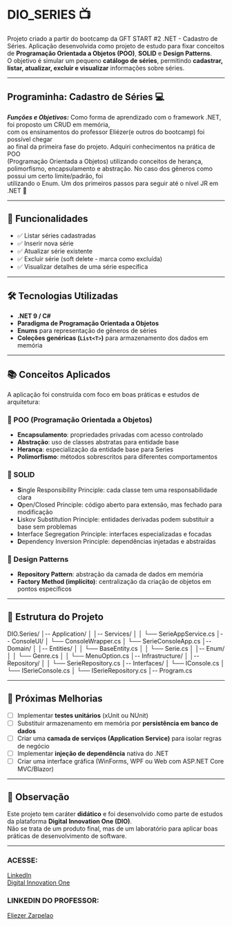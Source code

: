 # DIO_SERIES 📺
Projeto criado a partir do bootcamp da GFT START #2 .NET - Cadastro de Séries.
Aplicação desenvolvida como projeto de estudo para fixar conceitos de **Programação Orientada a Objetos (POO)**, **SOLID** e **Design Patterns**.  
O objetivo é simular um pequeno **catálogo de séries**, permitindo **cadastrar, listar, atualizar, excluir e visualizar** informações sobre séries.

---

## Programinha: Cadastro de Séries 💻

__*Funções e Objetivos:*__
Como forma de aprendizado com o framework .NET, foi proposto um CRUD em memória, <br> 
com os ensinamentos do professor Eliézer(e outros do bootcamp) foi possível chegar <br>
ao final da primeira fase do projeto. Adquiri conhecimentos na prática de POO <br>
(Programação Orientada a Objetos) utilizando conceitos de herança, polimorfismo,
encapsulamento e abstração. No caso dos gêneros como possui um certo limite/padrão, foi <br>
utilizando o Enum. Um dos primeiros passos para seguir até o nível JR em .NET 💜 <br>

---

## 🚀 Funcionalidades

- ✅ Listar séries cadastradas  
- ✅ Inserir nova série  
- ✅ Atualizar série existente  
- ✅ Excluir série (soft delete - marca como excluída)  
- ✅ Visualizar detalhes de uma série específica  

---

## 🛠️ Tecnologias Utilizadas

- **.NET 9 / C#**  
- **Paradigma de Programação Orientada a Objetos**  
- **Enums** para representação de gêneros de séries  
- **Coleções genéricas (`List<T>`)** para armazenamento dos dados em memória  

---

## 📚 Conceitos Aplicados

A aplicação foi construída com foco em boas práticas e estudos de arquitetura:

### 🔹 POO (Programação Orientada a Objetos)
- **Encapsulamento**: propriedades privadas com acesso controlado  
- **Abstração**: uso de classes abstratas para entidade base  
- **Herança**: especialização da entidade base para Series  
- **Polimorfismo**: métodos sobrescritos para diferentes comportamentos  

### 🔹 SOLID
- **S**ingle Responsibility Principle: cada classe tem uma responsabilidade clara  
- **O**pen/Closed Principle: código aberto para extensão, mas fechado para modificação  
- **L**iskov Substitution Principle: entidades derivadas podem substituir a base sem problemas  
- **I**nterface Segregation Principle: interfaces especializadas e focadas  
- **D**ependency Inversion Principle: dependências injetadas e abstraídas  

### 🔹 Design Patterns
- **Repository Pattern**: abstração da camada de dados em memória  
- **Factory Method (implícito)**: centralização da criação de objetos em pontos específicos  

---

## 📂 Estrutura do Projeto

DIO.Series/
│-- Application/
│ │-- Services/
│ │ └── SerieAppService.cs
│-- ConsoleUI/
│ └── ConsoleWrapper.cs
│ └── SerieConsoleApp.cs
│-- Domain/
│ │-- Entities/
│ │ └── BaseEntity.cs
│ │ └── Serie.cs
│ │-- Enum/
│ │ └── Genre.cs
│ │ └── MenuOption.cs
│-- Infrastructure/
│ │-- Repository/
│ │ └── SerieRepository.cs
│-- Interfaces/
│ └── IConsole.cs
│ └── ISerieConsole.cs
│ └── ISerieRepository.cs
│-- Program.cs

---

## 🔮 Próximas Melhorias

- [ ] Implementar **testes unitários** (xUnit ou NUnit)  
- [ ] Substituir armazenamento em memória por **persistência em banco de dados**  
- [ ] Criar uma **camada de serviços (Application Service)** para isolar regras de negócio  
- [ ] Implementar **injeção de dependência** nativa do .NET  
- [ ] Criar uma interface gráfica (WinForms, WPF ou Web com ASP.NET Core MVC/Blazor)  

---

## 📌 Observação

Este projeto tem caráter **didático** e foi desenvolvido como parte de estudos da plataforma **Digital Innovation One (DIO)**.  
Não se trata de um produto final, mas de um laboratório para aplicar boas práticas de desenvolvimento de software.

---

### ACESSE: 
[LinkedIn](https://www.linkedin.com/in/hugo-barbosa-a3b40a157/) <br>
[Digital Innovation One](https://web.digitalinnovation.one/users/09silvahugo?tab=achievements) <br>

### LINKEDIN DO PROFESSOR:
[Eliezer Zarpelao](https://www.linkedin.com/in/eliezerzarpelao/)
